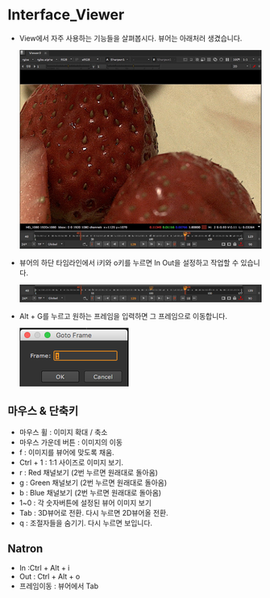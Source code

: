 # Interface\_Viewer

* View에서 자주 사용하는 기능들을 살펴봅시다. 뷰어는 아래처러 생겼습니다. 

  ![](../../.gitbook/assets/viewer_all.jpg)

* 뷰어의 하단 타임라인에서 i키와 o키를 누르면 In Out을 설정하고 작업할 수 있습니다. 

  ![](../../.gitbook/assets/viewer_timeline_io.png)

* Alt + G를 누르고 원하는 프레임을 입력하면 그 프레임으로 이동합니다.

  ![](../../.gitbook/assets/gotoframe.png)

## 마우스 & 단축키

* 마우스 휠 : 이미지 확대 / 축소
* 마우스 가운데 버튼 : 이미지의 이동
* f : 이미지를 뷰어에 맞도록 채움.
* Ctrl + 1 : 1:1 사이즈로 이미지 보기.
* r : Red 채널보기 \(2번 누르면 원래대로 돌아옴\)
* g : Green 채널보기 \(2번 누르면 원래대로 돌아옴\)
* b : Blue 채널보기 \(2번 누르면 원래대로 돌아옴\)
* 1~0 : 각 숫자버튼에 설정된 뷰어 이미지 보기
* Tab : 3D뷰어로 전환. 다시 누르면 2D뷰어올 전환.
* q : 조절자들을 숨기기. 다시 누르면 보입니다.

## Natron

* In :Ctrl + Alt + i
* Out : Ctrl + Alt + o
* 프레임이동 : 뷰어에서 Tab

